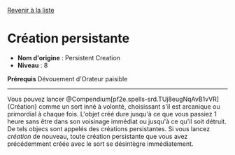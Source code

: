 [Revenir à la liste](..)

# Création persistante

 * **Nom d'origine** : Persistent Creation
 * **Niveau** : 8


<p><span id="ctl00_MainContent_DetailedOutput"><strong>Prérequis</strong> Dévouement d'Orateur paisible<br></span></p>
<hr>
<p>Vous pouvez lancer @Compendium[pf2e.spells-srd.TUj8eugNqAvB1vVR]{Création} comme un sort inné à volonté, choisissant s'il est arcanique ou primordial à chaque fois. L'objet créé dure jusqu'à ce que vous passiez 1 heure sans être dans son voisinage immédiat ou jusqu'à ce qu'il soit détruit. De tels objecs sont appelés des créations persistantes. Si vous lancez <em>création</em> de nouveau, toute création persistante que vous avez précédemment créée avec le sort se désintègre immédiatement.&nbsp;</p>